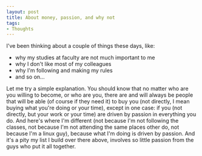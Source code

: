 ```yaml
---
layout: post
title: About money, passion, and why not
tags:
- Thoughts
---
```


I've been thinking about a couple of things these days, like:

  * why my studies at faculty are not much important to me
  * why I don't like most of my colleagues
  * why I'm following and making my rules
  * and so on...

Let me try a simple explanation. You should know that no matter who are you
willing to become, or who are you, there are and will always be people that
will be able (of course if they need it) to buy you (not directly, I mean
buying what you're doing or your time), except in one case: if you (not
directly, but your work or your time) are driven by passion in everything you
do. And here's where I'm different (not because I'm not following the classes,
not because I'm not attending the same places other do, not because I'm a
linux guy), because what I'm doing is driven by passion. And it's a pity my
list I build over there above, involves so little passion from the guys who
put it all together.

